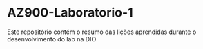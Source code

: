 # AZ900-Laboratorio-1

Este repositório contém o resumo das lições aprendidas durante o desenvolvimento do lab na DIO
